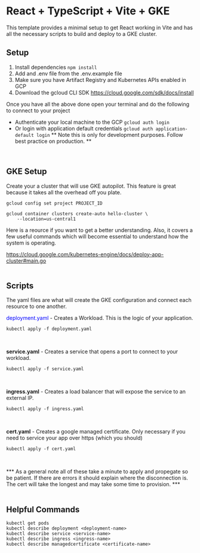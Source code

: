 # React + TypeScript + Vite + GKE

This template provides a minimal setup to get React working in Vite and has all the necessary scripts to build and deploy to a GKE cluster. 

## Setup 
1. Install dependencies `npm install`
2. Add and .env file from the .env.example file
3. Make sure you have Artifact Registry and Kubernetes APIs enabled in GCP
5. Download the gcloud CLI SDK https://cloud.google.com/sdk/docs/install

Once you have all the above done open your terminal and do the following to connect to your project
-  Authenticate your local machine to the GCP `gcloud auth login`
-  Or login with application default credentials `gcloud auth application-default login` 
   ** Note this is only for development purposes. Follow best practice on production. **
<br>

## GKE Setup
Create your a cluster that will use GKE autopilot. This feature is great because it takes all the overhead off you plate.
```
gcloud config set project PROJECT_ID
```
```
gcloud container clusters create-auto hello-cluster \
    --location=us-central1
```
Here is a reource if you want to get a better understanding. Also, it covers a few useful commands which will become essential to understand how the system is operating. 

https://cloud.google.com/kubernetes-engine/docs/deploy-app-cluster#main.go
<br><br>

## Scripts
The yaml files are what will create the GKE configuration and connect each resource to one another. 

<span style="color: blue">deployment.yaml</span> - Creates a Workload. This is the logic of your application.
  ```
  kubectl apply -f deployment.yaml
  ```
<br>

<b>service.yaml</b> - Creates a service that opens a port to connect to your workload.
  ```
  kubectl apply -f service.yaml
  ```
<br>

<b>ingress.yaml</b> - Creates a load balancer that will expose the service to an external IP.
  ```
  kubectl apply -f ingress.yaml
  ```
<br>

<b>cert.yaml</b> - Creates a google managed certificate. Only necessary if you need to service your app over https (which you should)
  ```
  kubectl apply -f cert.yaml
  ```
<br>

*** As a general note all of these take a minute to apply and propegate so be patient. If there are errors it should explain where the disconnection is. The cert will take the longest and may take some time to provision. ***
<br><br>

## Helpful Commands
```
kubectl get pods
kubectl describe deployment <deployment-name>
kubectl describe service <service-name>
kubectl describe ingress <ingress-name>
kubectl describe managedcertificate <certificate-name>
```
